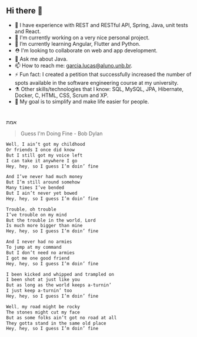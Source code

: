 ## Hi there 👋
- 🏃 I have experience with REST and RESTful API, Spring, Java, unit tests and React.
- 🔭 I'm currently working on a very nice personal project.
- 🌱 I’m currently learning Angular, Flutter and Python.
- ⛑️ I'm looking to collaborate on web and app development.
- 💬 Ask me about Java.
- 📫 How to reach me: garcia.lucas@aluno.unb.br.
- ⚡ Fun fact: I created a petition that successfully increased the number of spots available in the software engineering course at my university.
- ⚗️ Other skills/technologies that I know: SQL, MySQL, JPA, Hibernate, Docker, C, HTML, CSS, Scrum and XP.
- 🥅 My goal is to simplify and make life easier for people.
#
אמת
> Guess I'm Doing Fine - Bob Dylan
```css
Well, I ain’t got my childhood
Or friends I once did know
But I still got my voice left
I can take it anywhere I go
Hey, hey, so I guess I’m doin’ fine

And I’ve never had much money
But I’m still around somehow
Many times I’ve bended
But I ain’t never yet bowed
Hey, hey, so I guess I’m doin’ fine

Trouble, oh trouble
I’ve trouble on my mind
But the trouble in the world, Lord
Is much more bigger than mine
Hey, hey, so I guess I’m doin’ fine

And I never had no armies
To jump at my command
But I don’t need no armies
I got me one good friend
Hey, hey, so I guess I’m doin’ fine

I been kicked and whipped and trampled on
I been shot at just like you
But as long as the world keeps a-turnin’
I just keep a-turnin’ too
Hey, hey, so I guess I’m doin’ fine

Well, my road might be rocky
The stones might cut my face
But as some folks ain’t got no road at all
They gotta stand in the same old place
Hey, hey, so I guess I’m doin’ fine
```
